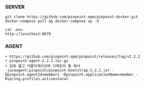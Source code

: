 ### SERVER
    git clone https://github.com/pinpoint-apm/pinpoint-docker.git
    docker-compose pull && docker-compose up -d
    
    cat .env
    http://localhost:8079

### AGENT
    • https://github.com/pinpoint-apm/pinpoint/releases/tag/v2.2.2 
    • pinpoint-agent-2.2.2.tar.gz
    • 압축 풀고 어플리케이션에 디렉토리 통 복사
    -javaagent:pinpoint/pinpoint-bootstrap-2.2.2.jar -Dpinpoint.agentId=member1 -Dpinpoint.applicationName=member -Dspring.profiles.active=local